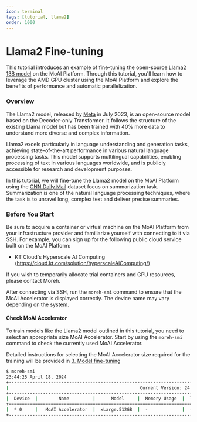 ```yaml
---
icon: terminal
tags: [tutorial, llama2]
order: 1000
---
```


# Llama2 Fine-tuning

This tutorial introduces an example of fine-tuning the open-source [Llama2 13B model](https://huggingface.co/meta-llama/Llama-2-13b-hf) on the MoAI Platform. 
Through this tutorial, you'll learn how to leverage the AMD GPU cluster using the MoAI Platform and explore the benefits of performance and automatic parallelization.

### Overview

The Llama2 model, released by [Meta](https://about.meta.com/) in July 2023, is an open-source model based on the Decoder-only Transformer. It follows the structure of the existing Llama model but has been trained with 40% more data to understand more diverse and complex information.

Llama2 excels particularly in language understanding and generation tasks, achieving state-of-the-art performance in various natural language processing tasks. This model supports multilingual capabilities, enabling processing of text in various languages worldwide, and is publicly accessible for research and development purposes.

In this tutorial, we will fine-tune the Llama2 model on the MoAI Platform using the [CNN Daily Mail](https://huggingface.co/datasets/cnn_dailymail) dataset focus on summarization task. Summarization is one of the natural language processing techniques, where the task is to unravel long, complex text and deliver precise summaries.

### Before You Start

Be sure to acquire a container or virtual machine on the MoAI Platform from your infrastructure provider and familiarize yourself with connecting to it via SSH. For example, you can sign up for the following public cloud service built on the MoAI Platform:

- KT Cloud's Hyperscale AI Computing (https://cloud.kt.com/solution/hyperscaleAiComputing/)

If you wish to temporarily allocate trial containers and GPU resources, please contact Moreh.

After connecting via SSH, run the `moreh-smi` command to ensure that the MoAI Accelerator is displayed correctly. The device name may vary depending on the system.

#### Check MoAI Accelerator 

To train models like the Llama2 model outlined in this tutorial, you need to select an appropriate size MoAI Accelerator. Start by using the `moreh-smi` command to check the currently used MoAI Accelerator.

Detailed instructions for selecting the MoAI Accelerator size required for the training will be provided in [3. Model fine-tuning](3_fine_tuning.md) 

```bash
$ moreh-smi
23:44:25 April 18, 2024
+---------------------------------------------------------------------------------------------------+
|                                                  Current Version: 24.2.0  Latest Version: 24.3.0  |
+---------------------------------------------------------------------------------------------------+
|  Device  |        Name         |      Model     |  Memory Usage  |  Total Memory  |  Utilization  |
+===================================================================================================+
|  * 0     |   MoAI Accelerator  |  xLarge.512GB  |  -             |  -             |  -            |
+---------------------------------------------------------------------------------------------------+
```

